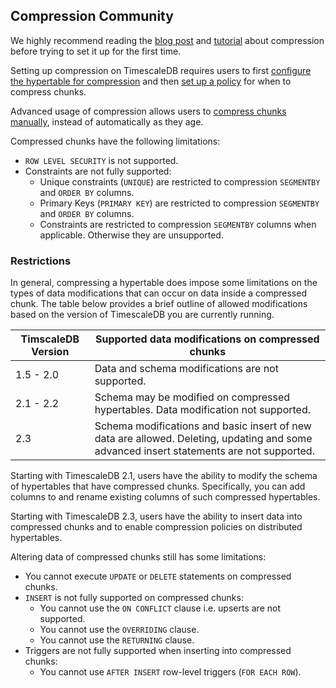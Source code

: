## Compression <tag type="community">Community</tag>

We highly recommend reading the [blog post][blog-compression] and
[tutorial][using-compression] about compression before trying to set it up
for the first time.

Setting up compression on TimescaleDB requires users to first [configure the
hypertable for compression](/compression/alter_table_compression/) and then [set up a
policy](/compression/add_compression_policy/) for when to compress chunks.

Advanced usage of compression allows users to [compress chunks
manually](/compression/compress_chunk), instead of automatically as they age.

Compressed chunks have the following limitations:
- `ROW LEVEL SECURITY` is not supported.
- Constraints are not fully supported:
    - Unique constraints (`UNIQUE`) are restricted to compression `SEGMENTBY`
      and `ORDER BY` columns.
    - Primary Keys (`PRIMARY KEY`) are restricted to compression `SEGMENTBY`
      and `ORDER BY` columns.
    - Constraints are restricted to compression `SEGMENTBY` columns when
    applicable. Otherwise they are unsupported.
  
### Restrictions

In general, compressing a hypertable does impose some limitations on the types
of data modifications that can occur on data inside a compressed chunk. 
The table below provides a brief outline of allowed modifications 
based on the version of TimescaleDB you are currently running.

|TimscaleDB Version|Supported data modifications on compressed chunks|
|---|---|
| 1.5 - 2.0 | Data and schema modifications are not supported. |
| 2.1 - 2.2 | Schema may be modified on compressed hypertables. Data modification not supported. |
| 2.3 | Schema modifications and basic insert of new data are allowed. Deleting, updating and some advanced insert statements are not supported. |

Starting with TimescaleDB 2.1, users have the ability to modify the schema
of hypertables that have compressed chunks.
Specifically, you can add columns to and rename existing columns of 
such compressed hypertables.

Starting with TimescaleDB 2.3, users have the ability to insert data into compressed chunks 
and to enable compression policies on distributed hypertables.

Altering data of compressed chunks still has some limitations:
  - You cannot execute `UPDATE` or `DELETE` statements on compressed chunks.
  - `INSERT` is not fully supported on compressed chunks:
    - You cannot use the `ON CONFLICT` clause  i.e. upserts are not supported.
    - You cannot use the `OVERRIDING` clause.
    - You cannot use the `RETURNING` clause.
  - Triggers are not fully supported when inserting into compressed chunks:
    - You cannot use `AFTER INSERT` row-level triggers (`FOR EACH ROW`).



[blog-compression]: https://blog.timescale.com/blog/building-columnar-compression-in-a-row-oriented-database/
[using-compression]: /timescaledb/:currentVersion:/how-to-guides/compression/